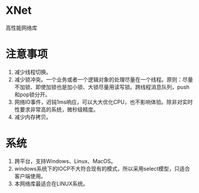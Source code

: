 # XNet
高性能网络库

# 注意事项
1. 减少线程切换。
2. 减少锁冲突。一个业务或者一个逻辑对象的处理尽量在一个线程。原则：尽量不加锁、即使加锁也是加小锁、大锁尽量用读写锁。跨线程消息队列，push和pop锁分开。
3. 网络IO事件，迟钝1ms响应，可以大大优化CPU，也不影响体验。除非对实时性要求非常高的系统，微秒级精度。
4. 减少内存拷贝。

# 系统
1. 跨平台，支持Windows、Linux、MacOS。
2. windows系统下的IOCP不大符合现有的模式，所以采用select模型，只适合客户端使用。
3. 本网络库最适合在LINUX系统。
